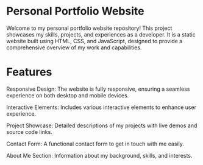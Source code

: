 # Personal Portfolio Website
Welcome to my personal portfolio website repository! This project showcases my skills, projects, and experiences as a developer. It is a static website built using HTML, CSS, and JavaScript, designed to provide a comprehensive overview of my work and capabilities.

# Features
Responsive Design: The website is fully responsive, ensuring a seamless experience on both desktop and mobile devices.

Interactive Elements: Includes various interactive elements to enhance user experience.

Project Showcase: Detailed descriptions of my projects with live demos and source code links.

Contact Form: A functional contact form to get in touch with me easily.

About Me Section: Information about my background, skills, and interests.
